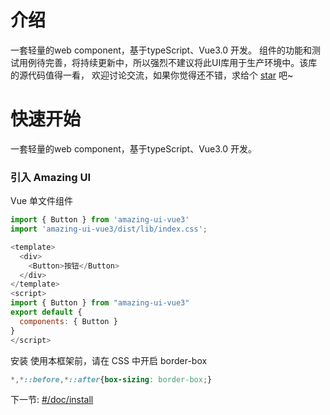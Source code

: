 # 介绍

一套轻量的web component，基于typeScript、Vue3.0 开发。
组件的功能和测试用例待完善，将持续更新中，所以强烈不建议将此UI库用于生产环境中。该库的源代码值得一看，
欢迎讨论交流，如果你觉得还不错，求给个 [star](https://github.com/FredaFei/amazing-ui) 吧~

# 快速开始

一套轻量的web component，基于typeScript、Vue3.0 开发。

### 引入 Amazing UI

Vue 单文件组件

``` javascript
import { Button } from 'amazing-ui-vue3'
import 'amazing-ui-vue3/dist/lib/index.css';

<template>
  <div>
    <Button>按钮</Button>
  </div>
</template>
<script>
import { Button } from "amazing-ui-vue3"
export default {
  components: { Button }
}
</script>

```
安装 使用本框架前，请在 CSS 中开启 border-box

``` css
*,*::before,*::after{box-sizing: border-box;}
```

下一节: [#/doc/install](安装)